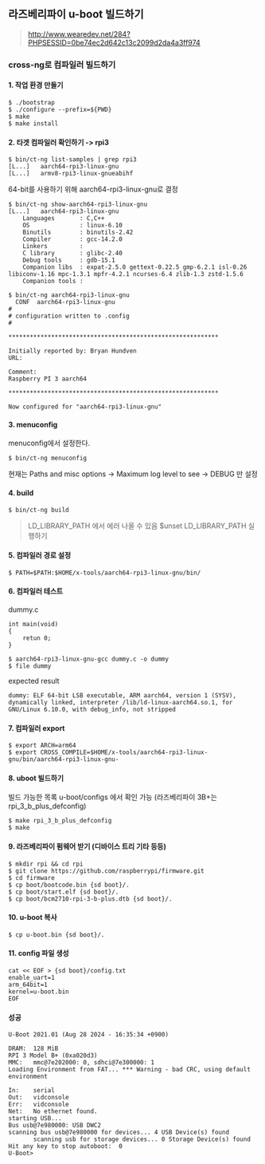 ## 라즈베리파이 u-boot 빌드하기
> http://www.wearedev.net/284?PHPSESSID=0be74ec2d642c13c2099d2da4a3ff974

### cross-ng로 컴파일러 빌드하기
#### 1. 작업 환경 만들기
```
$ ./bootstrap
$ ./configure --prefix=${PWD}
$ make
$ make install
```
#### 2. 타겟 컴파일러 확인하기 ->  rpi3
```
$ bin/ct-ng list-samples | grep rpi3
[L...]   aarch64-rpi3-linux-gnu
[L...]   armv8-rpi3-linux-gnueabihf
```
64-bit를 사용하기 위해 aarch64-rpi3-linux-gnu로 결정  
```
$ bin/ct-ng show-aarch64-rpi3-linux-gnu
[L...]   aarch64-rpi3-linux-gnu
    Languages       : C,C++
    OS              : linux-6.10
    Binutils        : binutils-2.42
    Compiler        : gcc-14.2.0
    Linkers         :
    C library       : glibc-2.40
    Debug tools     : gdb-15.1
    Companion libs  : expat-2.5.0 gettext-0.22.5 gmp-6.2.1 isl-0.26 libiconv-1.16 mpc-1.3.1 mpfr-4.2.1 ncurses-6.4 zlib-1.3 zstd-1.5.6
    Companion tools :

```
```
$ bin/ct-ng aarch64-rpi3-linux-gnu
  CONF  aarch64-rpi3-linux-gnu
#
# configuration written to .config
#

***********************************************************

Initially reported by: Bryan Hundven
URL: 

Comment:
Raspberry PI 3 aarch64

***********************************************************

Now configured for "aarch64-rpi3-linux-gnu"
```
#### 3. menuconfig
menuconfig에서 설정한다.
```
$ bin/ct-ng menuconfig
```
현재는 Paths and misc options -> Maximum log level to see -> DEBUG 만 설정  
#### 4. build
```
$ bin/ct-ng build
```
> LD_LIBRARY_PATH 에서 에러 나올 수 있음 $unset LD_LIBRARY_PATH 실행하기
#### 5. 컴파일러 경로 설정
```
$ PATH=$PATH:$HOME/x-tools/aarch64-rpi3-linux-gnu/bin/
```
#### 6. 컴파일러 테스트  
dummy.c
```
int main(void)
{
    retun 0;
}
```
```
$ aarch64-rpi3-linux-gnu-gcc dummy.c -o dummy
$ file dummy
```
expected result
```
dummy: ELF 64-bit LSB executable, ARM aarch64, version 1 (SYSV), dynamically linked, interpreter /lib/ld-linux-aarch64.so.1, for GNU/Linux 6.10.0, with debug_info, not stripped
```
#### 7. 컴파일러 export
```
$ export ARCH=arm64
$ export CROSS_COMPILE=$HOME/x-tools/aarch64-rpi3-linux-gnu/bin/aarch64-rpi3-linux-gnu-
```
#### 8. uboot 빌드하기
빌드 가능한 목록 u-boot/configs 에서 확인 가능 (라즈베리파이 3B+는 rpi_3_b_plus_defconfig)
```
$ make rpi_3_b_plus_defconfig
$ make
```

#### 9. 라즈베리파이 펌웨어 받기 (디바이스 트리 기타 등등)
```
$ mkdir rpi && cd rpi
$ git clone https://github.com/raspberrypi/firmware.git
$ cd firmware
$ cp boot/bootcode.bin {sd boot}/.
$ cp boot/start.elf {sd boot}/.
$ cp boot/bcm2710-rpi-3-b-plus.dtb {sd boot}/.
```

#### 10. u-boot 복사
```
$ cp u-boot.bin {sd boot}/.
```

#### 11. config 파일 생성
```
cat << EOF > {sd boot}/config.txt
enable_uart=1
arm_64bit=1
kernel=u-boot.bin
EOF
```

#### 성공
```
U-Boot 2021.01 (Aug 28 2024 - 16:35:34 +0900)

DRAM:  128 MiB
RPI 3 Model B+ (0xa020d3)
MMC:   mmc@7e202000: 0, sdhci@7e300000: 1
Loading Environment from FAT... *** Warning - bad CRC, using default environment

In:    serial
Out:   vidconsole
Err:   vidconsole
Net:   No ethernet found.
starting USB...
Bus usb@7e980000: USB DWC2
scanning bus usb@7e980000 for devices... 4 USB Device(s) found
       scanning usb for storage devices... 0 Storage Device(s) found
Hit any key to stop autoboot:  0 
U-Boot>  
```